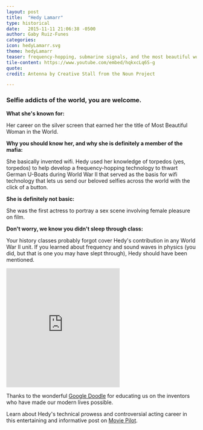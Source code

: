 ```yaml
---
layout: post
title:  "Hedy Lamarr"
type: historical
date:   2015-11-11 21:06:38 -0500
author: Gaby Ruiz-Funes
categories:
icon: hedyLamarr.svg
theme: hedyLamarr
teaser: frequency-hopping, submarine signals, and the most beautiful woman in the world.
tile-content: https://www.youtube.com/embed/hqkxcLq6S-g
quote:
credit: Antenna by Creative Stall from the Noun Project

---
```


### Selfie addicts of the world, you are welcome.

**What she's known for:**

Her career on the silver screen that earned her the title of Most Beautiful Woman in the World.

**Why you should know her, and why she is definitely a member of the mafia:**

She basically invented wifi. Hedy used her knowledge of torpedos (yes, torpedos) to help develop a frequency-hopping technology to thwart German U-Boats during World War II that served as the basis for wifi technology that lets us send our beloved selfies across the world with the click of a button.

**She is definitely not basic:**

She was the first actress to portray a sex scene involving female pleasure on film.

**Don't worry, we know you didn't sleep through class:**

Your history classes probably forgot cover Hedy's contribution in any World War II unit. If you learned about frequency and sound waves in physics (you did, but that is one you may have slept through), Hedy should have been mentioned.

<iframe height="315" src="https://www.youtube.com/embed/Z0gu2QhV1dc" frameborder="0" allowfullscreen></iframe>

Thanks to the wonderful [Google Doodle](http://www.google.com/doodles/hedy-lamarrs-101st-birthday) for educating us on the inventors who have made our modern lives possible.  

Learn about Hedy's technical prowess and controversial acting career in this entertaining and informative post on [Movie Pilot](http://moviepilot.com/posts/3635767?lt_source=external,manual).
